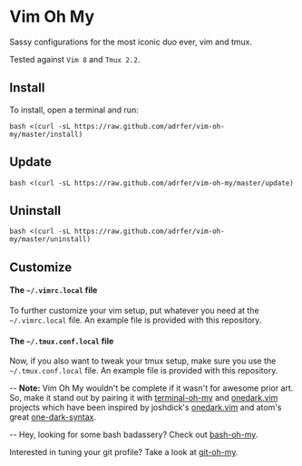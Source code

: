 # Vim Oh My

Sassy configurations for the most iconic duo ever, vim and tmux.

Tested against `Vim 8` and `Tmux 2.2`.

## Install

To install, open a terminal and run:

    bash <(curl -sL https://raw.github.com/adrfer/vim-oh-my/master/install)

## Update

    bash <(curl -sL https://raw.github.com/adrfer/vim-oh-my/master/update)

## Uninstall

    bash <(curl -sL https://raw.github.com/adrfer/vim-oh-my/master/uninstall)

## Customize

#### The `~/.vimrc.local` file

To further customize your vim setup, put whatever you need at the `~/.vimrc.local` file. An example file is provided with this repository.

#### The `~/.tmux.conf.local` file

Now, if you also want to tweak your tmux setup, make sure you use the `~/.tmux.conf.local` file. An example file is provided with this repository.

--
**Note:** Vim Oh My wouldn't be complete if it wasn't for awesome prior art. So, make it stand out by pairing it with [terminal-oh-my](https://github.com/adrfer/terminal-oh-my) and [onedark.vim](https://github.com/adrfer/onedark.vim) projects which have been inspired by joshdick's [onedark.vim](https://github.com/joshdick/onedark.vim) and atom's great [one-dark-syntax](https://github.com/atom/one-dark-syntax).

--
Hey, looking for some bash badassery? Check out [bash-oh-my](https://github.com/adrfer/bash-oh-my).

Interested in tuning your git profile? Take a look at [git-oh-my](https://github.com/adrfer/git-oh-my).
